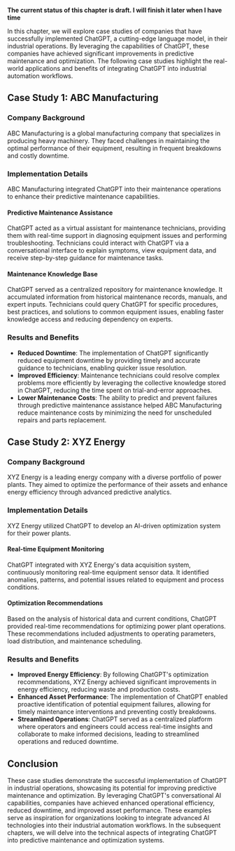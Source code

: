 **The current status of this chapter is draft. I will finish it later when I have time**

In this chapter, we will explore case studies of companies that have successfully implemented ChatGPT, a cutting-edge language model, in their industrial operations. By leveraging the capabilities of ChatGPT, these companies have achieved significant improvements in predictive maintenance and optimization. The following case studies highlight the real-world applications and benefits of integrating ChatGPT into industrial automation workflows.

**Case Study 1: ABC Manufacturing**
-----------------------------------

### Company Background

ABC Manufacturing is a global manufacturing company that specializes in producing heavy machinery. They faced challenges in maintaining the optimal performance of their equipment, resulting in frequent breakdowns and costly downtime.

### Implementation Details

ABC Manufacturing integrated ChatGPT into their maintenance operations to enhance their predictive maintenance capabilities.

#### Predictive Maintenance Assistance

ChatGPT acted as a virtual assistant for maintenance technicians, providing them with real-time support in diagnosing equipment issues and performing troubleshooting. Technicians could interact with ChatGPT via a conversational interface to explain symptoms, view equipment data, and receive step-by-step guidance for maintenance tasks.

#### Maintenance Knowledge Base

ChatGPT served as a centralized repository for maintenance knowledge. It accumulated information from historical maintenance records, manuals, and expert inputs. Technicians could query ChatGPT for specific procedures, best practices, and solutions to common equipment issues, enabling faster knowledge access and reducing dependency on experts.

### Results and Benefits

* **Reduced Downtime**: The implementation of ChatGPT significantly reduced equipment downtime by providing timely and accurate guidance to technicians, enabling quicker issue resolution.
* **Improved Efficiency**: Maintenance technicians could resolve complex problems more efficiently by leveraging the collective knowledge stored in ChatGPT, reducing the time spent on trial-and-error approaches.
* **Lower Maintenance Costs**: The ability to predict and prevent failures through predictive maintenance assistance helped ABC Manufacturing reduce maintenance costs by minimizing the need for unscheduled repairs and parts replacement.

**Case Study 2: XYZ Energy**
----------------------------

### Company Background

XYZ Energy is a leading energy company with a diverse portfolio of power plants. They aimed to optimize the performance of their assets and enhance energy efficiency through advanced predictive analytics.

### Implementation Details

XYZ Energy utilized ChatGPT to develop an AI-driven optimization system for their power plants.

#### Real-time Equipment Monitoring

ChatGPT integrated with XYZ Energy's data acquisition system, continuously monitoring real-time equipment sensor data. It identified anomalies, patterns, and potential issues related to equipment and process conditions.

#### Optimization Recommendations

Based on the analysis of historical data and current conditions, ChatGPT provided real-time recommendations for optimizing power plant operations. These recommendations included adjustments to operating parameters, load distribution, and maintenance scheduling.

### Results and Benefits

* **Improved Energy Efficiency**: By following ChatGPT's optimization recommendations, XYZ Energy achieved significant improvements in energy efficiency, reducing waste and production costs.
* **Enhanced Asset Performance**: The implementation of ChatGPT enabled proactive identification of potential equipment failures, allowing for timely maintenance interventions and preventing costly breakdowns.
* **Streamlined Operations**: ChatGPT served as a centralized platform where operators and engineers could access real-time insights and collaborate to make informed decisions, leading to streamlined operations and reduced downtime.

**Conclusion**
--------------

These case studies demonstrate the successful implementation of ChatGPT in industrial operations, showcasing its potential for improving predictive maintenance and optimization. By leveraging ChatGPT's conversational AI capabilities, companies have achieved enhanced operational efficiency, reduced downtime, and improved asset performance. These examples serve as inspiration for organizations looking to integrate advanced AI technologies into their industrial automation workflows. In the subsequent chapters, we will delve into the technical aspects of integrating ChatGPT into predictive maintenance and optimization systems.
